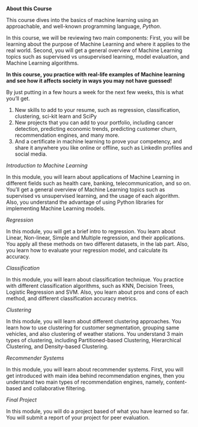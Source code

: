 
**About this Course**


This course dives into the basics of machine learning using an approachable, and well-known programming language, *Python*. 

In this course, we will be reviewing two main components:
First, you will be learning about the purpose of Machine Learning and where it applies to the real world. 
Second, you will get a general overview of Machine Learning topics such as supervised vs unsupervised learning,  model evaluation, and Machine Learning algorithms. 


**In this course, you practice with real-life examples of Machine learning and see how it affects society in ways you may not have guessed!**


By just putting in a few hours a week for the next few weeks, this is what you’ll get.


1) New skills to add to your resume, such as regression, classification, clustering, sci-kit learn and SciPy 
2) New projects that you can add to your portfolio, including cancer detection, predicting economic trends, predicting customer churn, recommendation engines, and many more.
3) And a certificate in machine learning to prove your competency, and share it anywhere you like online or offline, such as LinkedIn profiles and social media.



_Introduction to Machine Learning_


In this module, you will learn about applications of Machine Learning in different fields such as health care, banking, telecommunication, and so on. You’ll get a general overview of Machine Learning topics such as supervised vs unsupervised learning, and the usage of each algorithm. Also, you understand the advantage of using Python libraries for implementing Machine Learning models.

_Regression_


In this module, you will get a brief intro to regression. You learn about Linear, Non-linear, Simple and Multiple regression, and their applications. You apply all these methods on two different datasets, in the lab part. Also, you learn how to evaluate your regression model, and calculate its accuracy.

_Classification_


In this module, you will learn about classification technique. You practice with different classification algorithms, such as KNN, Decision Trees, Logistic Regression and SVM. Also, you learn about pros and cons of each method, and different classification accuracy metrics.

_Clustering_


In this module, you will learn about different clustering approaches. You learn how to use clustering for customer segmentation, grouping same vehicles, and also clustering of weather stations. You understand 3 main types of clustering, including Partitioned-based Clustering, Hierarchical Clustering, and Density-based Clustering.

_Recommender Systems_


In this module, you will learn about recommender systems. First, you will get introduced with main idea behind recommendation engines, then you understand two main types of recommendation engines, namely, content-based and collaborative filtering.

_Final Project_


In this module, you will do a project based of what you have learned so far. You will submit a report of your project for peer evaluation.
